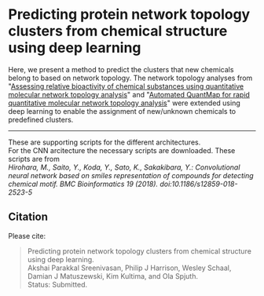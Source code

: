 # Predicting protein network topology clusters from chemical structure using deep learning
Here, we present a method to predict the clusters that new chemicals belong to based on network topology. The network topology analyses from "[Assessing relative bioactivity of chemical substances using quantitative molecular network topology analysis](https://pubmed.ncbi.nlm.nih.gov/22482822/)" and "[Automated QuantMap for rapid quantitative molecular network topology analysis](https://pubmed.ncbi.nlm.nih.gov/23828784/)" were extended using deep learning to enable the assignment of new/unknown chemicals to predefined clusters. 
<br>

---

These are supporting scripts for the different architectures. 
<br>
For the CNN arcitecture the necessary scripts are downloaded. These scripts are from 
<br><em>Hirohara, M., Saito, Y., Koda, Y., Sato, K., Sakakibara, Y.: Convolutional neural network based on smiles</em>
<em>representation of compounds for detecting chemical motif. BMC Bioinformatics 19 (2018).</em>
<em>doi:10.1186/s12859-018-2523-5</em>


## Citation
  
Please cite:
>Predicting protein network topology clusters from chemical structure using deep learning.<br>
>Akshai Parakkal Sreenivasan, Philip J Harrison, Wesley Schaal, Damian J Matuszewski, Kim Kultima, and Ola Spjuth.<br>
>Status: Submitted.
